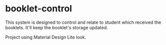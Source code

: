 # booklet-control
This system is designed to control and relate to student which received the booklets. It'll keep the booklet's storage updated.

Project using Material Design Lite look. 
